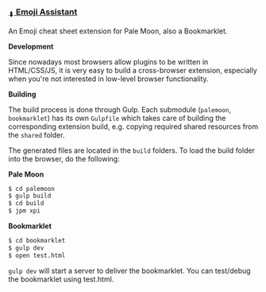 ### [<sub>⬇</sub> Emoji Assistant](https://github.com/JustOff/emoji-assistant/releases)

An Emoji cheat sheet extension for Pale Moon, also a Bookmarklet.


**Development**

Since nowadays most browsers allow plugins to be written in HTML/CSS/JS, it is very easy to build a cross-browser extension, especially when you're not interested in low-level browser functionality.

**Building**

The build process is done through Gulp. Each submodule (`palemoon`, `bookmarklet`) has its own `Gulpfile` which takes care of building the corresponding extension build, e.g. copying required shared resources from the `shared` folder. 

The generated files are located in the `build` folders. To load the build folder into the browser, do the following:


**Pale Moon**

```bash
$ cd palemoon
$ gulp build
$ cd build
$ jpm xpi
```

**Bookmarklet**

```bash
$ cd bookmarklet
$ gulp dev
$ open test.html
```

`gulp dev` will start a server to deliver the bookmarklet. You can test/debug the bookmarklet using test.html.
